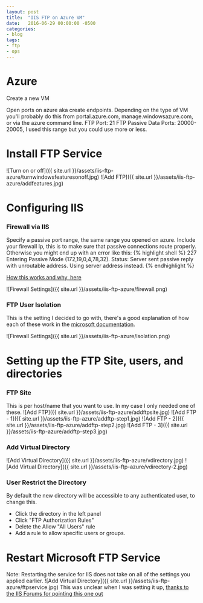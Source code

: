 ```yaml
---
layout: post
title:  "IIS FTP on Azure VM"
date:   2016-06-29 00:00:00 -0500
categories:
- blog
tags:
- ftp
- ops
---
```



# Azure
Create a new VM

Open ports on azure aka create endpoints. Depending on the type of VM you'll probably do this from portal.azure.com, manage.windowsazure.com, or via the azure command line.
FTP Port: 21
FTP Passive Data Ports: 20000-20005, I used this range but you could use more or less.

# Install FTP Service
![Turn on or off]({{ site.url }}/assets/iis-ftp-azure/turnwindowsfeaturesonoff.jpg)
![Add FTP]({{ site.url }}/assets/iis-ftp-azure/addfeatures.jpg)

# Configuring IIS

### Firewall via IIS
Specify a passive port range, the same range you opened on azure.
Include your firewall Ip, this is to make sure that passive connections route properly. Otherwise you might end up with an error like this: 
{% highlight shell %}
227 Entering Passive Mode (172,19,0,4,78,32).
Status:	Server sent passive reply with unroutable address. Using server address instead.
{% endhighlight %}

[How this works and why, here](http://grantcurell.com/2013/12/31/failed-to-retrieve-directory-listing-filezilla-connecting-to-iis-behind-nat/)

![Firewall Settings]({{ site.url }}/assets/iis-ftp-azure/firewall.png)

### FTP User Isolation
This is the setting I decided to go with, there's a good explanation of how each of these work in the [microsoft documentation](https://www.iis.net/configreference/system.applicationhost/sites/site/ftpserver/userisolation).

![Firewall Settings]({{ site.url }}/assets/iis-ftp-azure/isolation.png)

# Setting up the FTP Site, users, and directories

### FTP Site
This is per host/name that you want to use. In my case I only needed one of these. 
![Add FTP]({{ site.url }}/assets/iis-ftp-azure/addftpsite.jpg)
![Add FTP - 1]({{ site.url }}/assets/iis-ftp-azure/addftp-step1.jpg)
![Add FTP - 2]({{ site.url }}/assets/iis-ftp-azure/addftp-step2.jpg)
![Add FTP - 3]({{ site.url }}/assets/iis-ftp-azure/addftp-step3.jpg)

### Add Virtual Directory
![Add Virtual Directory]({{ site.url }}/assets/iis-ftp-azure/vdirectory.jpg)
![Add Virtual Directory]({{ site.url }}/assets/iis-ftp-azure/vdirectory-2.jpg)

### User Restrict the Directory
By default the new directory will be accessible to any authenticated user, to change this.
- Click the directory in the left panel
- Click "FTP Authorization Rules"
- Delete the Allow "All Users" rule
- Add a rule to allow specific users or groups.

# Restart Microsoft FTP Service
Note: Restarting the service for IIS does not take on all of the settings you applied earlier.
![Add Virtual Directory]({{ site.url }}/assets/iis-ftp-azure/ftpservice.jpg)
This was unclear when I was setting it up, [thanks to the IIS Forums for pointing this one out](https://forums.iis.net/t/1189918.aspx)